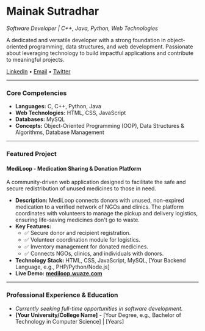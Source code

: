 # Mainak Sutradhar
*Software Developer | C++, Java, Python, Web Technologies*

A dedicated and versatile developer with a strong foundation in object-oriented programming, data structures, and web development. Passionate about leveraging technology to build impactful applications and contribute to meaningful projects.

[LinkedIn](https://www.linkedin.com/in/mainak-sutradhar-ms25/) • [Email](mailto:mainaksutradhar001@gmail.com) • [Twitter](https://x.com/mainak_2501)

---

### Core Competencies

* **Languages:** C, C++, Python, Java
* **Web Technologies:** HTML, CSS, JavaScript
* **Databases:** MySQL
* **Concepts:** Object-Oriented Programming (OOP), Data Structures & Algorithms, Database Management

---

### Featured Project

#### MediLoop - Medication Sharing & Donation Platform
A community-driven web application designed to facilitate the safe and secure redistribution of unused medicines to those in need.

* **Description:** MediLoop connects donors with unused, non-expired medication to a verified network of NGOs and clinics. The platform coordinates with volunteers to manage the pickup and delivery logistics, ensuring life-saving medicines don't go to waste.
* **Key Features:**
    * ✅ Secure donor and recipient registration.
    * ✅ Volunteer coordination module for logistics.
    * ✅ Inventory management for donated medicines.
    * ✅ Connects NGOs, clinics, and individuals with donors.
* **Technology Stack:** HTML, CSS, JavaScript, MySQL, [Your Backend Language, e.g., PHP/Python/Node.js]
* **Live Demo:** **[mediloop.wuaze.com](https://mediloop.wuaze.com/)**

---

### Professional Experience & Education

* *Currently seeking full-time opportunities in software development.*
* **[Your University/College Name]** - [Your Degree, e.g., Bachelor of Technology in Computer Science] | [Years]

